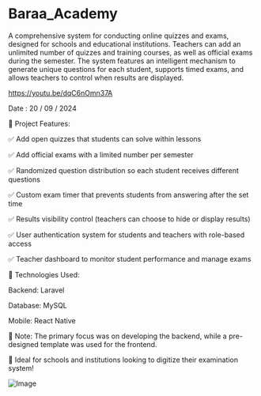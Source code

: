 # Baraa_Academy

A comprehensive system for conducting online quizzes and exams, designed for schools and educational institutions. Teachers can add an unlimited number of quizzes and training courses, as well as official exams during the semester. The system features an intelligent mechanism to generate unique questions for each student, supports timed exams, and allows teachers to control when results are displayed.

https://youtu.be/dqC6nOmn37A

Date : 20 / 09 / 2024

🔹 Project Features:

✅ Add open quizzes that students can solve within lessons

✅ Add official exams with a limited number per semester

✅ Randomized question distribution so each student receives different questions

✅ Custom exam timer that prevents students from answering after the set time

✅ Results visibility control (teachers can choose to hide or display results)

✅ User authentication system for students and teachers with role-based access

✅ Teacher dashboard to monitor student performance and manage exams


🔧 Technologies Used:

Backend: Laravel

Database: MySQL

Mobile: React Native

📌 Note:
The primary focus was on developing the backend, while a pre-designed template was used for the frontend.

📢 Ideal for schools and institutions looking to digitize their examination system! 

![Image](https://github.com/user-attachments/assets/05f15633-bf28-46f6-a246-c9be50e71f54)
